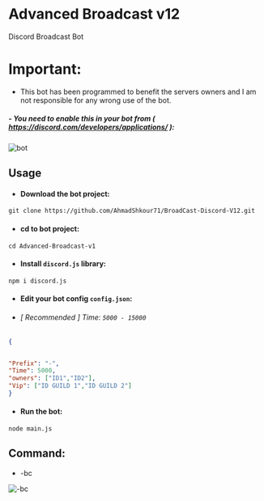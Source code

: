 # Advanced Broadcast v12

Discord Broadcast Bot

# Important:

- This bot has been programmed to benefit the servers owners and I am not responsible for any wrong use of the bot.

##### - You need to enable this in your bot from ( https://discord.com/developers/applications/ ):

![bot](https://cdn.discordapp.com/attachments/645576197987631116/843558252888195082/unknown.png)

## Usage

- #### Download the bot project:
```
git clone https://github.com/AhmadShkour71/BroadCast-Discord-V12.git
```
- ####  cd to bot project:
```
cd Advanced-Broadcast-v1
```
- #### Install `discord.js` library:
```
npm i discord.js
```
- #### Edit your bot config `config.json`:

- ###### [ Recommended ] Time: `5000 - 15000` 

```json
{


"Prefix": "-",
"Time": 5000,
"owners": ["ID1","ID2"],
"Vip": ["ID GUILD 1","ID GUILD 2"]
}
```

- #### Run the bot:
```
node main.js
```


## Command:
- -bc

![-bc](https://cdn.discordapp.com/attachments/645576197987631116/843295882089725972/Screenshot_1.png)

